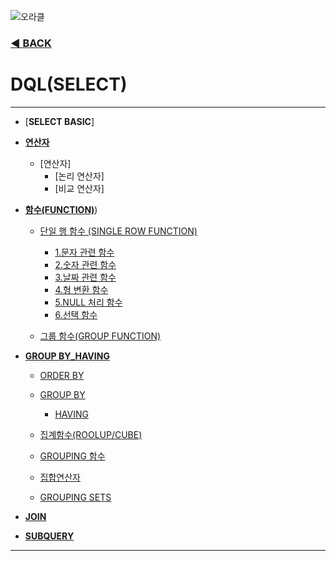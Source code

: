![오라클](https://github.com/senspond20/image/blob/master/oracle.png)

### [◀ BACK ](https://github.com/senspond20/Oracle)

# DQL(SELECT)
--------------------------------------
  + [**SELECT BASIC**]
  + [**연산자**](https://github.com/senspond20/Oracle/blob/master/O1_DQL(SELECT)/1_연산자.md#연산자)
      + [연산자]
        + [논리 연산자]
        + [비교 연산자]
         
  + [**함수(FUNCTION)**](https://github.com/senspond20/Oracle/tree/master/O1_DQL(SELECT)/%ED%95%A8%EC%88%98(FUNCTION)#%ED%95%A8%EC%88%98-function))
     + [단일 행 함수 (SINGLE ROW FUNCTION)](#단일행-함수single-row-function)
       
        + [1.문자 관련 함수](#1-문자-관련-함수)
        + [2.숫자 관련 함수](#2-숫자-관련-함수)
        + [3.날짜 관련 함수](#3-날짜-관련-함수)
        + [4.형 변환 함수](#4-형-변환-함수)
        + [5.NULL 처리 함수](#5-NULL-처리-함수)
        + [6.선택 함수](#6-선택함수) 
      
    + [그룹 함수(GROUP FUNCTION)](#그룹-함수-group-function)
        
        
  + [**GROUP BY_HAVING**](https://github.com/senspond20/Oracle/blob/master/O1_DQL(SELECT)/3_GroupByHaving.md#groupbyhaving)
    + [ORDER BY](https://github.com/senspond20/Oracle/blob/master/O1_DQL(SELECT)/3_GroupByHaving.md#ORDER-BY)
    + [GROUP BY](https://github.com/senspond20/Oracle/blob/master/O1_DQL(SELECT)/3_GroupByHaving.md#GROUP-BY)
        + [HAVING](https://github.com/senspond20/Oracle/blob/master/O1_DQL(SELECT)/3_GroupByHaving.md#HAVING)

    + [집계함수(ROOLUP/CUBE)](https://github.com/senspond20/Oracle/blob/master/O1_DQL(SELECT)/3_GroupByHaving.md#집계함수rollup-cube)
    + [GROUPING 함수](https://github.com/senspond20/Oracle/blob/master/O1_DQL(SELECT)/3_GroupByHaving.md#GROUPING-함수)
    + [집합연산자](https://github.com/senspond20/Oracle/blob/master/O1_DQL(SELECT)/3_GroupByHaving.md#집합-연산자)
    + [GROUPING SETS](https://github.com/senspond20/Oracle/blob/master/O1_DQL(SELECT)/3_GroupByHaving.md#GROUPING-SETS)

  + [**JOIN**](https://github.com/senspond20/Oracle/blob/master/O1_DQL(SELECT)/4_Join.md#join)
  + [**SUBQUERY**](https://github.com/senspond20/Oracle/blob/master/O1_DQL(SELECT)/5_SUBQUERY.md#subquery서브-쿼리)
-------------------------

